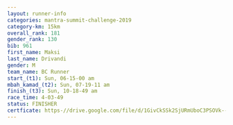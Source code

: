 ```yaml
---
layout: runner-info 
categories: mantra-summit-challenge-2019 
category-km: 15km 
overall_rank: 181
gender_rank: 130
bib: 961
first_name: Maksi
last_name: Drivandi
gender: M
team_name: BC Runner
start_(t1): Sun, 06-15-00 am
mbah_kamad_(t2): Sun, 07-19-11 am
finish_(t3): Sun, 10-18-49 am
race_time: 4-03-49
status: FINISHER
certficate: https-//drive.google.com/file/d/1GivCkSSk2SjURmUboC3PSOVk--qPaSKJ/view?usp=sharing
---
```


